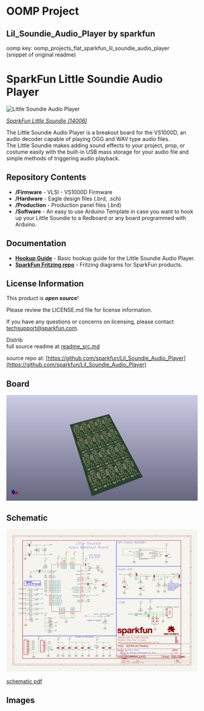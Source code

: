 # OOMP Project  
## Lil_Soundie_Audio_Player  by sparkfun  
  
oomp key: oomp_projects_flat_sparkfun_lil_soundie_audio_player  
(snippet of original readme)  
  
SparkFun Little Soundie Audio Player  
========================================  
  
![Little Soundie Audio Player](https://cdn.sparkfun.com//assets/parts/1/1/7/9/0/14006-SparkFun_Little_Soundie_Audio_Player-01.jpg)  
  
[*SparkFun Little Soundie (14006)*](https://www.sparkfun.com/products/14006)  
  
The Little Soundie Audio Player is a breakout board for the VS1000D, an audio decoder capable of playing OGG and WAV type audio files.   
The Little Soundie makes adding sound effects to your project, prop, or costume easily with the built-in USB mass storage for your audio file and simple methods of triggering audio playback.    
  
Repository Contents  
-------------------  
  
* **/Firmware** - VLSI - VS1000D Firmware  
* **/Hardware** - Eagle design files (.brd, .sch)  
* **/Production** - Production panel files (.brd)  
* **/Software** - An easy to use Arduino Template in case you want to hook up your Little Soundie to a Redboard or any board programmed with Arduino.  
  
Documentation  
--------------  
* **[Hookup Guide](https://learn.sparkfun.com/tutorials/little-soundie-audio-player-hookup-guide)** - Basic hookup guide for the Little Soundie Audio Player.  
* **[SparkFun Fritzing repo](https://github.com/sparkfun/Fritzing_Parts)** - Fritzing diagrams for SparkFun products.   
  
License Information  
-------------------  
  
This product is _**open source**_!   
  
Please review the LICENSE.md file for license information.   
  
If you have any questions or concerns on licensing, please contact techsupport@sparkfun.com.  
  
Distrib  
  full source readme at [readme_src.md](readme_src.md)  
  
source repo at: [https://github.com/sparkfun/Lil_Soundie_Audio_Player](https://github.com/sparkfun/Lil_Soundie_Audio_Player)  
## Board  
  
[![working_3d.png](working_3d_600.png)](working_3d.png)  
## Schematic  
  
[![working_schematic.png](working_schematic_600.png)](working_schematic.png)  
  
[schematic pdf](working_schematic.pdf)  
## Images  
